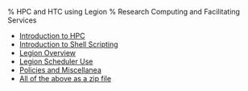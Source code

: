 % HPC and HTC using Legion
% Research Computing and Facilitating Services

* [Introduction to HPC](../1/index.html)
* [Introduction to Shell Scripting](../2/index.html)
* [Legion Overview](../3/index.html)
* [Legion Scheduler Use](../4/index.html)
* [Policies and Miscellanea](../5/index.html)
* [All of the above as a zip file](../slides.zip)
